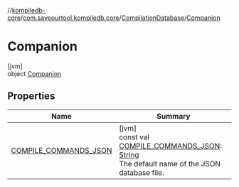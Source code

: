 //[kompiledb-core](../../../../index.md)/[com.saveourtool.kompiledb.core](../../index.md)/[CompilationDatabase](../index.md)/[Companion](index.md)

# Companion

[jvm]\
object [Companion](index.md)

## Properties

| Name | Summary |
|---|---|
| [COMPILE_COMMANDS_JSON](-c-o-m-p-i-l-e_-c-o-m-m-a-n-d-s_-j-s-o-n.md) | [jvm]<br>const val [COMPILE_COMMANDS_JSON](-c-o-m-p-i-l-e_-c-o-m-m-a-n-d-s_-j-s-o-n.md): [String](https://kotlinlang.org/api/latest/jvm/stdlib/kotlin/-string/index.html)<br>The default name of the JSON database file. |
